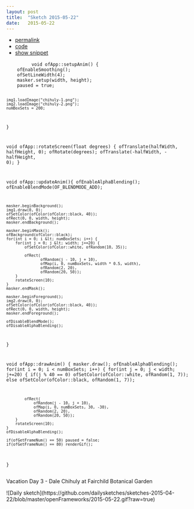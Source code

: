 ```yaml
---
layout: post
title:  "Sketch 2015-05-22"
date:   2015-05-22
---
```

<div class="code">
    <ul>
		<li><a href="{% post_url 2015-05-22-sketch %}">permalink</a></li>
		<li><a href="https://github.com/dailysketches/dailySketches/tree/master/sketches/2015-05-22">code</a></li>
		<li><a href="#" class="snippet-button">show snippet</a></li>
	</ul>
    <pre class="snippet">
        <code class="cpp">void ofApp::setupAnim() {
    ofEnableSmoothing();
    ofSetLineWidth(4);
    masker.setup(width, height);
    paused = true;
    
    img1.loadImage("chihuly-1.png");
    img2.loadImage("chihuly-2.png");
    numBoxSets = 200;
}

void ofApp::rotateScreen(float degrees) {
    ofTranslate(halfWidth, halfHeight, 0);
    ofRotate(degrees);
    ofTranslate(-halfWidth, -halfHeight, 0);
}

void ofApp::updateAnim(){
    ofEnableAlphaBlending();
    ofEnableBlendMode(OF_BLENDMODE_ADD);
    
    masker.beginBackground();
    img1.draw(0, 0);
    ofSetColor(ofColor(ofColor::black, 40));
    ofRect(0, 0, width, height);
    masker.endBackground();
    
    masker.beginMask();
    ofBackground(ofColor::black);
    for(int i = 0; i &lt; numBoxSets; i++) {
        for(int j = 0; j &lt; width; j+=20) {
            ofSetColor(ofColor::white, ofRandom(10, 35));
            
            ofRect(
                   ofRandom(j - 10, j + 10),
                   ofMap(i, 0, numBoxSets, width * 0.5, width),
                   ofRandom(2, 20),
                   ofRandom(20, 50));
        }
        rotateScreen(10);
    }
    masker.endMask();
    
    masker.beginForeground();
    img2.draw(0, 0);
    ofSetColor(ofColor(ofColor::black, 40));
    ofRect(0, 0, width, height);
    masker.endForeground();
    
    ofDisableBlendMode();
    ofDisableAlphaBlending();
}

void ofApp::drawAnim() {
    masker.draw();
    ofEnableAlphaBlending();
    for(int i = 0; i &lt; numBoxSets; i++) {
        for(int j = 0; j &lt; width; j+=20) {
            if(j % 40 == 0) ofSetColor(ofColor::white, ofRandom(1, 7));
            else ofSetColor(ofColor::black, ofRandom(1, 7));
            
            ofRect(
                ofRandom(j - 10, j + 10),
                ofMap(i, 0, numBoxSets, 30, -30),
                ofRandom(2, 20),
                ofRandom(20, 50));
        }
        rotateScreen(10);
    }
    ofDisableAlphaBlending();
    
    if(ofGetFrameNum() == 50) paused = false;
    if(ofGetFrameNum() == 80) renderGif();
}</code>
    </pre>
</div>
<p class="description">Vacation Day 3 - Dale Chihuly at Fairchild Botanical Garden</p>
![Daily sketch](https://github.com/dailysketches/sketches-2015-04-22/blob/master/openFrameworks/2015-05-22.gif?raw=true)
